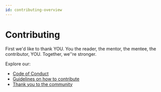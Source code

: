 ```yaml
---
id: contributing-overview
---
```


# Contributing

First we'd like to thank YOU. You the reader, the mentor, the mentee, the contributor, YOU. Together, we''re stronger.

Explore our:

- [Code of Conduct](code-of-conduct.md)
- [Guidelines on how to contribute](contributing.md)
- [Thank you to the community](thank-you-contributions.md)
